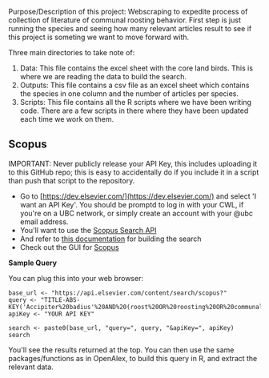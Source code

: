 Purpose/Description of this project: 
Webscraping to expedite process of collection of literature of communal roosting behavior. First step is just running the species and seeing how many relevant articles result 
to see if this project is someting we want to move forward with. 

Three main directories to take note of:  
1) Data: This file contains the excel sheet with the core land birds. This is where we are reading the data to build the search.
2) Outputs: This file contains a csv file as an excel sheet which contains the species in one column and the number of articles per species.
3) Scripts: This file contains all the R scripts where we have been writing code. There are a few scripts in there where they have been updated each time we work on them. 

## Scopus

IMPORTANT: Never publicly release your API Key, this includes uploading it to this GitHub repo; this is easy to accidentally do if you include it in a script than push that script to the repository.

* Go to [https://dev.elsevier.com/](https://dev.elsevier.com/) and select 'I want an API Key'. You should be promptd to log in with your CWL, if you're on a UBC network, or simply create an account with your @ubc email address.
* You'll want to use the [Scopus Search API](https://dev.elsevier.com/documentation/ScopusSearchAPI.wadl)
* And refer to [this documentation](https://dev.elsevier.com/sc_search_tips.html) for building the search
* Check out the GUI for [Scopus](https://resources.library.ubc.ca/page.php?details=scopus&id=2753)

**Sample Query**

You can plug this into your web browser:

```{r}
base_url <- "https://api.elsevier.com/content/search/scopus?"
query <- "TITLE-ABS-KEY('Accipiter%20badius'%20AND%20(roost%20OR%20roosting%20OR%20communally%20OR%20communal))"
apiKey <- "YOUR API KEY"

search <- paste0(base_url, "query=", query, "&apiKey=", apiKey)
search
```

You'll see the results returned at the top. You can then use the same packages/functions as in OpenAlex, to build this query in R, and extract the relevant data.